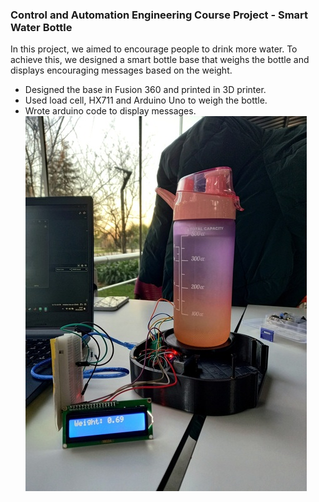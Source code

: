 ### Control and Automation Engineering Course Project - Smart Water Bottle
In this project, we aimed to encourage people to drink more water. To achieve this, we designed a smart bottle base that weighs the bottle and displays encouraging messages based on the weight. 
- Designed the base in Fusion 360 and printed in 3D printer.
- Used load cell, HX711 and Arduino Uno to weigh the bottle.
- Wrote arduino code to display messages.
![](./arduino_result.jpg)
